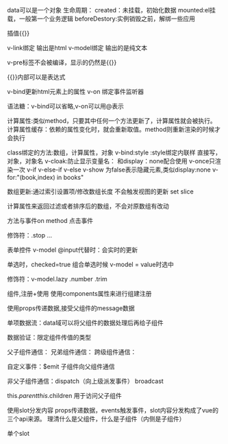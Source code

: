 data可以是一个对象
生命周期：
    created：未挂载，初始化数据
    mounted:el挂载，一般第一个业务逻辑
    beforeDestory:实例销毁之前，解绑一些应用

插值{{}}

v-link绑定 输出是html
v-model绑定 输出的是纯文本

v-pre标签不会被编译，显示的仍然是{{}}

{{}}内部可以是表达式

v-bind更新html元素上的属性
v-on 绑定事件监听器

语法糖：v-bind可以省略,v-on可以用@表示

计算属性:类似method，只要其中任何一个方法更新了，计算属性就会被执行。
计算属性缓存：依赖的属性变化时，就会重新取值。method则重新渲染的时候才会执行

class绑定的方法:数组，计算属性，对象
v-bind:style  :style绑定内联样 直接写，对象，对象名
v-cloak:防止显示变量名： 和display：none配合使用
v-once只渲染一次
v-if v-else-if v-else
v-show 为false表示隐藏元素,类似display:none
v-for:"(book,index) in books"

数组更新:通过索引设置项/修改数组长度 不会触发视图的更新
    set
    slice

计算属性来返回过滤或者排序后的数组，不会对原数组有改动

方法与事件on method 点击事件

修饰符：.stop ...

表单控件 v-model  @input代替时：会实时的更新

单选时，checked=true
组合单选时候 v-model = value时选中

修饰符：v-model.lazy .number .trim

组件,注册+使用
使用components属性来进行组建注册


使用props传递数据,接受父组件的message数据

单项数据流：data域可以将父组件的数据处理后再给子组件

数据验证：限定组件传值的类型

父子组件通信：
兄弟组件通信：
跨级组件通信：

自定义事件：$emit 子组件向父组件通信

非父子组件通信：dispatch（向上级派发事件） broadcast

this.$parent  this.$children 用于访问父子组件

使用slot分发内容
props传递数据，events触发事件，slot内容分发构成了vue的三个api来源。
理清什么是父组件，什么是子组件（内侧是子组件）

单个slot






